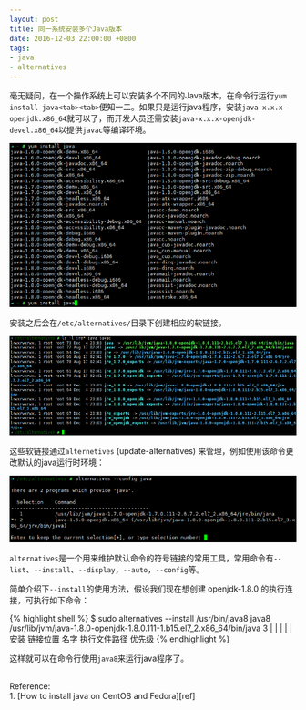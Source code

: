 ```yaml
---
layout: post
title: 同一系统安装多个Java版本
date: 2016-12-03 22:00:00 +0800
tags:
- java
- alternatives
---
```


毫无疑问，在一个操作系统上可以安装多个不同的Java版本，在命令行运行`yum install java<tab><tab>`便知一二。如果只是运行java程序，安装`java-x.x.x-openjdk.x86_64`就可以了，而开发人员还需安装`java-x.x.x-openjdk-devel.x86_64`以提供`javac`等编译环境。

![yuminstalljava](/assets/201612/yuminstalljava.png)

安装之后会在`/etc/alternatives/`目录下创建相应的软链接。

![lsjre](/assets/201612/lsjre.png)

这些软链接通过`alternetives` (update-alternatives) 来管理，例如使用该命令更改默认的java运行时环境：

![alternativesconfigjava](/assets/201612/alternativesconfigjava.png)

`alternatives`是一个用来维护默认命令的符号链接的常用工具，常用命令有`--list`、`--install`、`--display`，`--auto`，`--config`等。

简单介绍下`--install`的使用方法，假设我们现在想创建 openjdk-1.8.0 的执行连接，可执行如下命令：

{% highlight shell %}
$ sudo alternatives --install /usr/bin/java8 java8 /usr/lib/jvm/java-1.8.0-openjdk-1.8.0.111-1.b15.el7_2.x86_64/bin/java 3
                         |          |          |                              |                                          |
                        安装     链接位置      名字                       执行文件路径                                  优先级
{% endhighlight %}

这样就可以在命令行使用`java8`来运行java程序了。

<br>
<span class="post-meta">
Reference:
</span>
<br>
<span class="post-meta">
1. [How to install java on CentOS and Fedora][ref]
</span>

[ref]: https://www.digitalocean.com/community/tutorials/how-to-install-java-on-centos-and-fedora
